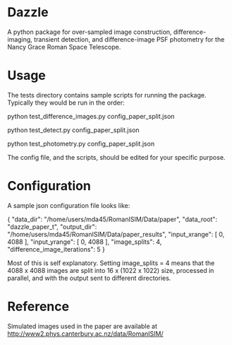 # Dazzle

A python package for over-sampled image construction, difference-imaging, transient detection, and difference-image PSF
photometry for the Nancy Grace Roman Space Telescope.


# Usage

The tests directory contains sample scripts for running the package. Typically they would be run in the order:

python test_difference_images.py config_paper_split.json

python test_detect.py config_paper_split.json

python test_photometry.py config_paper_split.json

The config file, and the scripts, should be edited for your specific purpose.

# Configuration

A sample json configuration file looks like:

{
  "data_dir": "/home/users/mda45/RomanISIM/Data/paper",
  "data_root": "dazzle_paper_t",
  "output_dir": "/home/users/mda45/RomanISIM/Data/paper_results",
  "input_xrange": [
    0,
    4088
  ],
  "input_yrange": [
    0,
    4088
  ],
  "image_splits": 4,
  "difference_image_iterations": 5
}

Most of this is self explanatory. Setting image_splits = 4 means 
that the 4088 x 4088 images are split into 16 x (1022 x 1022)
size, processed in parallel, and with the output sent to different 
directories.

# Reference


Simulated images used in the paper are available at http://www2.phys.canterbury.ac.nz/data/RomanISIM/


